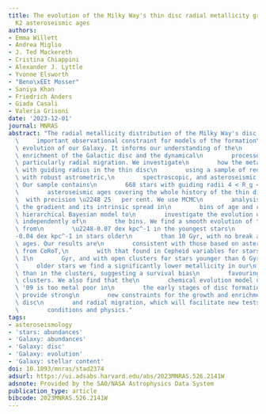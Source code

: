 ```yaml
---
title: The evolution of the Milky Way's thin disc radial metallicity gradient with
  K2 asteroseismic ages
authors:
- Emma Willett
- Andrea Miglio
- J. Ted Mackereth
- Cristina Chiappini
- Alexander J. Lyttle
- Yvonne Elsworth
- "Beno\xEEt Mosser"
- Saniya Khan
- Friedrich Anders
- Giada Casali
- Valeria Grisoni
date: '2023-12-01'
journal: MNRAS
abstract: "The radial metallicity distribution of the Milky Way's disc is an\n   \
  \     important observational constraint for models of the formation\n        and\
  \ evolution of our Galaxy. It informs our understanding of the\n        chemical\
  \ enrichment of the Galactic disc and the dynamical\n        processes therein,\
  \ particularly radial migration. We investigate\n        how the metallicity changes\
  \ with guiding radius in the thin disc\n        using a sample of red giant stars\
  \ with robust astrometric,\n        spectroscopic, and asteroseismic parameters.\
  \ Our sample contains\n        668 stars with guiding radii 4 < R_g < 11 kpc and\n\
  \        asteroseismic ages covering the whole history of the thin disc\n      \
  \  with precision \u2248 25   per cent. We use MCMC\n        analysis to measure\
  \ the gradient and its intrinsic spread in\n        bins of age and construct a\
  \ hierarchical Bayesian model to\n        investigate the evolution of these parameters\
  \ independently of\n        the bins. We find a smooth evolution of the gradient\
  \ from\n        \u2248-0.07 dex kpc^-1 in the youngest stars\n        to \u2248\
  -0.04 dex kpc^-1 in stars older\n        than 10 Gyr, with no break at intermediate\
  \ ages. Our results are\n        consistent with those based on asteroseismic ages\
  \ from CoRoT,\n        with that found in Cepheid variables for stars younger than\
  \ 1\n        Gyr, and with open clusters for stars younger than 6 Gyr. For\n   \
  \     older stars we find a significantly lower metallicity in our\n        sample\
  \ than in the clusters, suggesting a survival bias\n        favouring more metal-rich\
  \ clusters. We also find that the\n        chemical evolution model of Chiappini\
  \ '09 is too metal poor in\n        the early stages of disc formation. Our results\
  \ provide strong\n        new constraints for the growth and enrichment of the thin\
  \ disc\n        and radial migration, which will facilitate new tests of model\n\
  \        conditions and physics."
tags:
- asteroseismology
- 'stars: abundances'
- 'Galaxy: abundances'
- 'Galaxy: disc'
- 'Galaxy: evolution'
- 'Galaxy: stellar content'
doi: 10.1093/mnras/stad2374
adsurl: https://ui.adsabs.harvard.edu/abs/2023MNRAS.526.2141W
adsnote: Provided by the SAO/NASA Astrophysics Data System
publication_type: article
bibcode: 2023MNRAS.526.2141W
---
```

